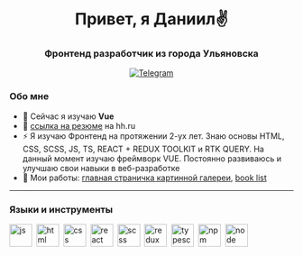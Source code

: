 <div id="header" align="center">
    <h1>Привет, я Даниил✌</h1>
    <h3>Фронтенд разработчик из города Ульяновска</h3>
</div>

<div id="socials" align="center">
  <a href="https://t.me/don4eeeeee_milk">
    <img src="https://img.shields.io/badge/Telegram-blue?style=for-the-badge&logo=telegram&logoColor=white" alt="Telegram"/>
  </a>
</div>

### Обо мне
- 🌱 Cейчас я изучаю **Vue**
- 📄 [ссылка на резюме](https://ulyanovsk.hh.ru/resume/0dc44f72ff0d7904310039ed1f444b65536d73) на hh.ru
- ⚡ Я изучаю Фронтенд на протяжении 2-ух лет. Знаю основы HTML, CSS, SCSS, JS, TS, REACT + REDUX TOOLKIT и RTK QUERY. На данный момент изучаю фреймворк VUE. Постоянно развиваюсь и улучшаю свои навыки в веб-разработке
- 🧨 Мои работы: [главная страничка картинной галереи](https://dan4iiiiik.github.io/FWT-test/), [book list](https://dan4iiiiik.github.io/Book-List/)

---

### Языки и инструменты

<img src="https://cdn.jsdelivr.net/gh/devicons/devicon/icons/javascript/javascript-original.svg" title="js" width="40" height="40"/>&nbsp;
<img src="https://cdn.jsdelivr.net/gh/devicons/devicon/icons/html5/html5-original.svg" title="html" width="40" height="40"/>&nbsp;
<img src="https://cdn.jsdelivr.net/gh/devicons/devicon/icons/css3/css3-original.svg" title="css" width="40" height="40"/>&nbsp;
<img src="https://cdn.jsdelivr.net/gh/devicons/devicon/icons/react/react-original.svg" title="react" width="40" height="40"/>&nbsp;
<img src="https://github.com/user-attachments/assets/06eac668-61f6-4125-a265-90578ffdf022" title="scss" width="40" height="40"/>&nbsp;
<img src="https://cdn.icon-icons.com/icons2/2415/PNG/512/redux_original_logo_icon_146365.png" title="redux" width="40" height="40"/>&nbsp;
<img src="https://cdn.icon-icons.com/icons2/2415/PNG/512/typescript_original_logo_icon_146317.png" title="typescript" width="40" height="40"/>&nbsp;
<img src="https://cdn.jsdelivr.net/gh/devicons/devicon/icons/npm/npm-original-wordmark.svg" title="npm" width="40" height="40"/>&nbsp;
<img src="https://cdn.jsdelivr.net/gh/devicons/devicon/icons/nodejs/nodejs-original.svg" title="node" width="40" height="40"/>&nbsp;

